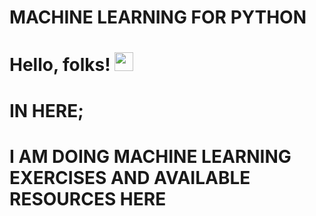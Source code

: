 # MACHINE LEARNING FOR PYTHON
# Hello, folks! <img src="https://raw.githubusercontent.com/MartinHeinz/MartinHeinz/master/wave.gif" width="30px">
# IN HERE;
# I AM DOING MACHINE LEARNING EXERCISES AND AVAILABLE RESOURCES HERE
